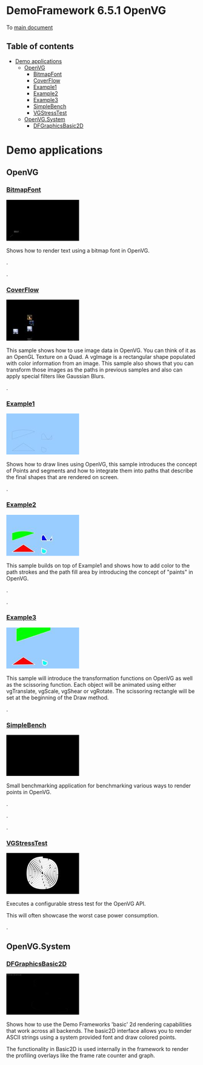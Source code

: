 <!-- #AG_PROJECT_NAMESPACE_ROOT# -->
<!-- #AG_PROJECT_CAPTION_BEGIN# -->
# DemoFramework 6.5.1 OpenVG

To [main document](../../README.md)
<!-- #AG_PROJECT_CAPTION_END# -->
## Table of contents
<!-- #AG_TOC_BEGIN# -->
* [Demo applications](#demo-applications)
  * [OpenVG](#openvg)
    * [BitmapFont](#bitmapfont)
    * [CoverFlow](#coverflow)
    * [Example1](#example1)
    * [Example2](#example2)
    * [Example3](#example3)
    * [SimpleBench](#simplebench)
    * [VGStressTest](#vgstresstest)
  * [OpenVG.System](#openvgsystem)
    * [DFGraphicsBasic2D](#dfgraphicsbasic2d)
<!-- #AG_TOC_END# -->

# Demo applications

<!-- #AG_DEMOAPPS_BEGIN# -->

## OpenVG

### [BitmapFont](BitmapFont)

<a href="BitmapFont/Thumbnail.jpg"><img src="BitmapFont/Thumbnail.jpg" height="108px" title="OpenVG.BitmapFont"></a>

Shows how to render text using a bitmap font in OpenVG.

.

.

### [CoverFlow](CoverFlow)

<a href="CoverFlow/Thumbnail.jpg"><img src="CoverFlow/Thumbnail.jpg" height="108px" title="OpenVG.CoverFlow"></a>

This sample shows how to use image data in OpenVG. You can think of it as an OpenGL Texture on a Quad. A vgImage is a rectangular shape populated with color information from an image.
This sample also shows that you can transform those images as the paths in previous samples and also can apply special filters like Gaussian Blurs.

.

### [Example1](Example1)

<a href="Example1/Thumbnail.jpg"><img src="Example1/Thumbnail.jpg" height="108px" title="OpenVG.Example1"></a>

Shows how to draw lines using OpenVG, this sample introduces the concept of Points and segments and
how to integrate them into paths that describe the final shapes that are rendered on screen.

.

### [Example2](Example2)

<a href="Example2/Thumbnail.jpg"><img src="Example2/Thumbnail.jpg" height="108px" title="OpenVG.Example2"></a>

This sample builds on top of Example1 and shows how to add color to the path strokes and
the path fill area by introducing the concept of "paints" in OpenVG.

.

.

### [Example3](Example3)

<a href="Example3/Thumbnail.jpg"><img src="Example3/Thumbnail.jpg" height="108px" title="OpenVG.Example3"></a>

This sample will introduce the transformation functions on OpenVG as well as the scissoring function.
Each object will be animated using either vgTranslate, vgScale, vgShear or vgRotate.
The scissoring rectangle will be set at the beginning of the Draw method.

.

### [SimpleBench](SimpleBench)

<a href="SimpleBench/Thumbnail.jpg"><img src="SimpleBench/Thumbnail.jpg" height="108px" title="OpenVG.SimpleBench"></a>

Small benchmarking application for benchmarking various ways to render points in OpenVG.

.

.

.

### [VGStressTest](VGStressTest)

<a href="VGStressTest/Thumbnail.jpg"><img src="VGStressTest/Thumbnail.jpg" height="108px" title="OpenVG.VGStressTest"></a>

Executes a configurable stress test for the OpenVG API.

This will often showcase the worst case power consumption.

.

## OpenVG.System

### [DFGraphicsBasic2D](System/DFGraphicsBasic2D)

<a href="System/DFGraphicsBasic2D/Thumbnail.jpg"><img src="System/DFGraphicsBasic2D/Thumbnail.jpg" height="108px" title="OpenVG.System.DFGraphicsBasic2D"></a>

Shows how to use the Demo Frameworks 'basic' 2d rendering capabilities that work across all backends.
The basic2D interface allows you to render ASCII strings using a system provided font and draw colored points.

The functionality in Basic2D is used internally in the framework to render the profiling overlays like the frame rate counter and graph.

<!-- #AG_DEMOAPPS_END# -->
